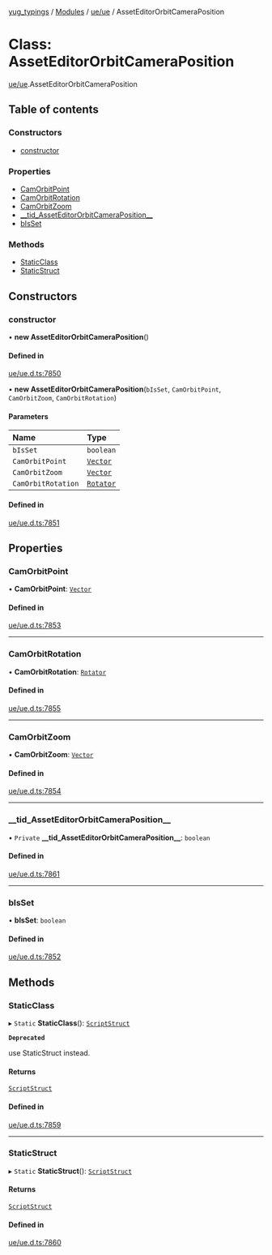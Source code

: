 [yug_typings](../README.md) / [Modules](../modules.md) / [ue/ue](../modules/ue_ue.md) / AssetEditorOrbitCameraPosition

# Class: AssetEditorOrbitCameraPosition

[ue/ue](../modules/ue_ue.md).AssetEditorOrbitCameraPosition

## Table of contents

### Constructors

- [constructor](ue_ue.AssetEditorOrbitCameraPosition.md#constructor)

### Properties

- [CamOrbitPoint](ue_ue.AssetEditorOrbitCameraPosition.md#camorbitpoint)
- [CamOrbitRotation](ue_ue.AssetEditorOrbitCameraPosition.md#camorbitrotation)
- [CamOrbitZoom](ue_ue.AssetEditorOrbitCameraPosition.md#camorbitzoom)
- [\_\_tid\_AssetEditorOrbitCameraPosition\_\_](ue_ue.AssetEditorOrbitCameraPosition.md#__tid_asseteditororbitcameraposition__)
- [bIsSet](ue_ue.AssetEditorOrbitCameraPosition.md#bisset)

### Methods

- [StaticClass](ue_ue.AssetEditorOrbitCameraPosition.md#staticclass)
- [StaticStruct](ue_ue.AssetEditorOrbitCameraPosition.md#staticstruct)

## Constructors

### constructor

• **new AssetEditorOrbitCameraPosition**()

#### Defined in

[ue/ue.d.ts:7850](https://github.com/YugMetaverse/yug_typings/blob/25cad34/ue/ue.d.ts#L7850)

• **new AssetEditorOrbitCameraPosition**(`bIsSet`, `CamOrbitPoint`, `CamOrbitZoom`, `CamOrbitRotation`)

#### Parameters

| Name | Type |
| :------ | :------ |
| `bIsSet` | `boolean` |
| `CamOrbitPoint` | [`Vector`](ue_ue_s.Vector.md) |
| `CamOrbitZoom` | [`Vector`](ue_ue_s.Vector.md) |
| `CamOrbitRotation` | [`Rotator`](ue_ue_s.Rotator.md) |

#### Defined in

[ue/ue.d.ts:7851](https://github.com/YugMetaverse/yug_typings/blob/25cad34/ue/ue.d.ts#L7851)

## Properties

### CamOrbitPoint

• **CamOrbitPoint**: [`Vector`](ue_ue_s.Vector.md)

#### Defined in

[ue/ue.d.ts:7853](https://github.com/YugMetaverse/yug_typings/blob/25cad34/ue/ue.d.ts#L7853)

___

### CamOrbitRotation

• **CamOrbitRotation**: [`Rotator`](ue_ue_s.Rotator.md)

#### Defined in

[ue/ue.d.ts:7855](https://github.com/YugMetaverse/yug_typings/blob/25cad34/ue/ue.d.ts#L7855)

___

### CamOrbitZoom

• **CamOrbitZoom**: [`Vector`](ue_ue_s.Vector.md)

#### Defined in

[ue/ue.d.ts:7854](https://github.com/YugMetaverse/yug_typings/blob/25cad34/ue/ue.d.ts#L7854)

___

### \_\_tid\_AssetEditorOrbitCameraPosition\_\_

• `Private` **\_\_tid\_AssetEditorOrbitCameraPosition\_\_**: `boolean`

#### Defined in

[ue/ue.d.ts:7861](https://github.com/YugMetaverse/yug_typings/blob/25cad34/ue/ue.d.ts#L7861)

___

### bIsSet

• **bIsSet**: `boolean`

#### Defined in

[ue/ue.d.ts:7852](https://github.com/YugMetaverse/yug_typings/blob/25cad34/ue/ue.d.ts#L7852)

## Methods

### StaticClass

▸ `Static` **StaticClass**(): [`ScriptStruct`](ue_ue.ScriptStruct.md)

**`Deprecated`**

use StaticStruct instead.

#### Returns

[`ScriptStruct`](ue_ue.ScriptStruct.md)

#### Defined in

[ue/ue.d.ts:7859](https://github.com/YugMetaverse/yug_typings/blob/25cad34/ue/ue.d.ts#L7859)

___

### StaticStruct

▸ `Static` **StaticStruct**(): [`ScriptStruct`](ue_ue.ScriptStruct.md)

#### Returns

[`ScriptStruct`](ue_ue.ScriptStruct.md)

#### Defined in

[ue/ue.d.ts:7860](https://github.com/YugMetaverse/yug_typings/blob/25cad34/ue/ue.d.ts#L7860)
